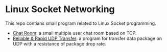 Linux Socket Networking
=======================

This repo contians small program related to Linux Socket programming.

* [Chat Room](./chat-room/): a small multiple user chat room based on TCP.
* [Reliable &amp; Rapid UDP Transfer](./reliable-rapid-udp-transfer/): a program for transfer data package on UDP with a resistance of package drop rate.
